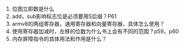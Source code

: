 1. 位图立即数是什么
2. add，sub影响标志位是必须要用S后缀？P61
3. armv8的两组寄存器，通用寄存器和向量寄存器，具体怎么使用？
4. 使用寄存器加减时，左移的位数为什么书上会有不同的范围？p59，p60
5. 内存屏障指令的具体用法和作用是什么？